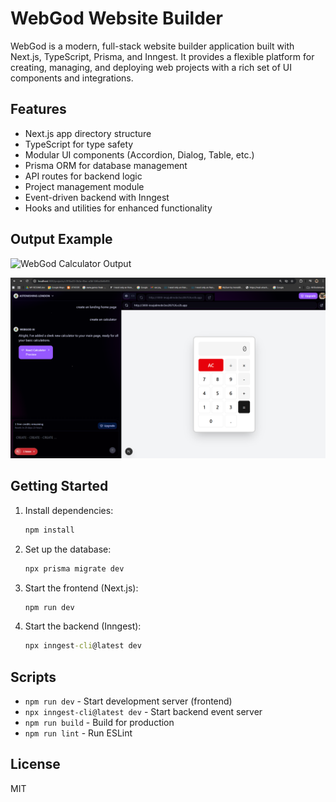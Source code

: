 

# WebGod Website Builder

WebGod is a modern, full-stack website builder application built with Next.js, TypeScript, Prisma, and Inngest. It provides a flexible platform for creating, managing, and deploying web projects with a rich set of UI components and integrations.

## Features
- Next.js app directory structure
- TypeScript for type safety
- Modular UI components (Accordion, Dialog, Table, etc.)
- Prisma ORM for database management
- API routes for backend logic
- Project management module
- Event-driven backend with Inngest
- Hooks and utilities for enhanced functionality

## Output Example
![WebGod Calculator Output](./public/webgod-output.png)

<img src="image.png" alt="WebGod Output Screenshot" width="600"/>

## Getting Started
1. Install dependencies:
	```cmd
	npm install
	```
2. Set up the database:
	```cmd
	npx prisma migrate dev
	```
3. Start the frontend (Next.js):
	```cmd
	npm run dev
	```
4. Start the backend (Inngest):
	```cmd
	npx inngest-cli@latest dev
	```

## Scripts
- `npm run dev` - Start development server (frontend)
- `npx inngest-cli@latest dev` - Start backend event server
- `npm run build` - Build for production
- `npm run lint` - Run ESLint

## License
MIT
